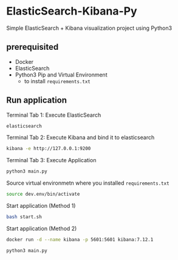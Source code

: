 # ElasticSearch-Kibana-Py
Simple ElasticSearch + Kibana visualization project using Python3

## prerequisited

- Docker
- ElasticSearch 
- Python3 Pip and Virtual Environment
  - to install `requirements.txt`

## Run application

Terminal Tab 1: Execute ElasticSearch
```bash
elasticsearch
```
Terminal Tab 2: Execute Kibana and bind it to elasticsearch
```bash
kibana -e http://127.0.0.1:9200
```
 
Terminal Tab 3: Execute Application
```bash
python3 main.py
```

Source virtual environmetn where you installed `requirements.txt`
```bash
source dev.env/bin/activate
```

Start application (Method 1)
```bash
bash start.sh
```

Start application (Method 2)
```bash
docker run -d --name kibana -p 5601:5601 kibana:7.12.1

python3 main.py
```